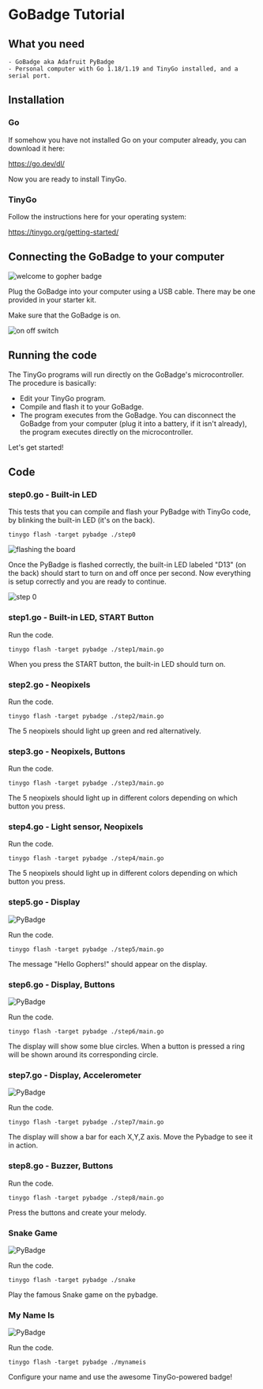 # GoBadge Tutorial

## What you need

    - GoBadge aka Adafruit PyBadge
    - Personal computer with Go 1.18/1.19 and TinyGo installed, and a serial port.

## Installation

### Go

If somehow you have not installed Go on your computer already, you can download it here:

https://go.dev/dl/

Now you are ready to install TinyGo.

### TinyGo

Follow the instructions here for your operating system:

https://tinygo.org/getting-started/

## Connecting the GoBadge to your computer

![welcome to gopher badge](../../assets/welcome.jpg)

Plug the GoBadge into your computer using a USB cable. There may be one provided in your starter kit.

Make sure that the GoBadge is on.

![on off switch](../../assets/on_off.jpg)

## Running the code

The TinyGo programs will run directly on the GoBadge's microcontroller. The procedure is basically:

- Edit your TinyGo program.
- Compile and flash it to your GoBadge.
- The program executes from the GoBadge. You can disconnect the GoBadge from your computer (plug it into a battery, if it isn't already), the program executes directly on the microcontroller.

Let's get started!

## Code

### step0.go - Built-in LED

This tests that you can compile and flash your PyBadge with TinyGo code, by blinking the built-in LED (it's on the back).



```
tinygo flash -target pybadge ./step0
```

![flashing the board](../../assets/getting_flashed.jpg)

Once the PyBadge is flashed correctly, the built-in LED labeled "D13" (on the back) should start to turn on and off once per second. Now everything is setup correctly and you are ready to continue.

![step 0](./assets/step0.jpg)


### step1.go - Built-in LED, START Button

Run the code.

```
tinygo flash -target pybadge ./step1/main.go
```

When you press the START button, the built-in LED should turn on.

### step2.go - Neopixels

Run the code.

```
tinygo flash -target pybadge ./step2/main.go
```

The 5 neopixels should light up green and red alternatively.

### step3.go - Neopixels, Buttons

Run the code.

```
tinygo flash -target pybadge ./step3/main.go
```

The 5 neopixels should light up in different colors depending on which button you press.


### step4.go - Light sensor, Neopixels

Run the code.

```
tinygo flash -target pybadge ./step4/main.go
```

The 5 neopixels should light up in different colors depending on which button you press.

### step5.go - Display

![PyBadge](./images/pybadge_hello.jpg)

Run the code.

```
tinygo flash -target pybadge ./step5/main.go
```

The message "Hello Gophers!" should appear on the display.

### step6.go - Display, Buttons

![PyBadge](./images/pybadge_display_buttons.jpg)

Run the code.

```
tinygo flash -target pybadge ./step6/main.go
```

The display will show some blue circles. When a button is pressed a ring will be shown around its corresponding circle.

### step7.go - Display, Accelerometer

![PyBadge](./images/pybadge_accel.jpg)

Run the code.

```
tinygo flash -target pybadge ./step7/main.go
```

The display will show a bar for each X,Y,Z axis. Move the Pybadge to see it in action.

### step8.go - Buzzer, Buttons

Run the code.

```
tinygo flash -target pybadge ./step8/main.go
```

Press the buttons and create your melody.

### Snake Game

![PyBadge](./images/pybadge_snake.jpg)

Run the code.

```
tinygo flash -target pybadge ./snake
```

Play the famous Snake game on the pybadge.

### My Name Is

![PyBadge](./images/pybadge_mynameis.jpg)

Run the code.

```
tinygo flash -target pybadge ./mynameis
```

Configure your name and use the awesome TinyGo-powered badge!
